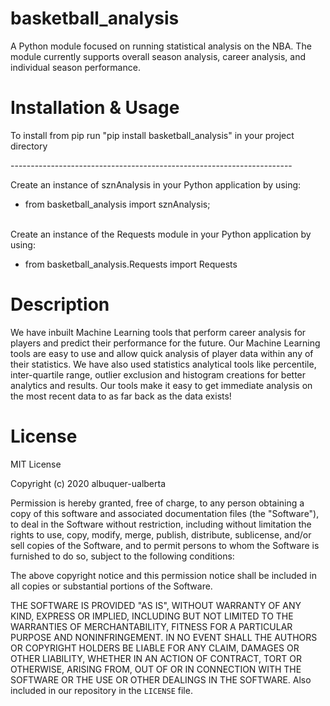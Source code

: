 # basketball_analysis

A Python module focused on running statistical analysis on the NBA. The module currently supports overall season analysis, career analysis, and individual season performance.

# Installation & Usage
To install from pip run "pip install basketball_analysis" in your project directory<br/>

----------------------------------------------------------------------<br/>

Create an instance of sznAnalysis in your Python application by using:<br/>
* from basketball_analysis import sznAnalysis;<br/><br/>

Create an instance of the Requests module in your Python application by using:<br/>
* from basketball_analysis.Requests import Requests

# Description
We have inbuilt Machine Learning tools that perform career analysis for players and predict their performance for the future.
Our Machine Learning tools are easy to use and allow quick analysis of player data within any of their statistics. 
We have also used statistics analytical tools like percentile, inter-quartile range, outlier exclusion and histogram creations for better analytics and results.
Our tools make it easy to get immediate analysis on the most recent data to as far back as the data exists!


# License
MIT License

Copyright (c) 2020 albuquer-ualberta

Permission is hereby granted, free of charge, to any person obtaining a copy
of this software and associated documentation files (the "Software"), to deal
in the Software without restriction, including without limitation the rights
to use, copy, modify, merge, publish, distribute, sublicense, and/or sell
copies of the Software, and to permit persons to whom the Software is
furnished to do so, subject to the following conditions:

The above copyright notice and this permission notice shall be included in all
copies or substantial portions of the Software.

THE SOFTWARE IS PROVIDED "AS IS", WITHOUT WARRANTY OF ANY KIND, EXPRESS OR
IMPLIED, INCLUDING BUT NOT LIMITED TO THE WARRANTIES OF MERCHANTABILITY,
FITNESS FOR A PARTICULAR PURPOSE AND NONINFRINGEMENT. IN NO EVENT SHALL THE
AUTHORS OR COPYRIGHT HOLDERS BE LIABLE FOR ANY CLAIM, DAMAGES OR OTHER
LIABILITY, WHETHER IN AN ACTION OF CONTRACT, TORT OR OTHERWISE, ARISING FROM,
OUT OF OR IN CONNECTION WITH THE SOFTWARE OR THE USE OR OTHER DEALINGS IN THE
SOFTWARE. 
Also included in our repository in the `LICENSE` file.
